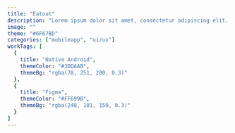 ```yaml
---
title: "Eatout"
description: "Lorem ipsum dolor sit amet, consectetur adipiscing elit. Et, venenatis sit urna, purus non egestas."
image: ""
theme: "#6F67BD"
categories: ["mobileapp", "ui/ux"]
workTags: [
  {
    title: "Native Android",
    themeColor: "#3DDAAB",
    themeBg: "rgba(78, 251, 200, 0.3)"
  },
  {
    title: "Figma",
    themeColor: "#FF699B",
    themeBg: "rgba(248, 101, 150, 0.3)"
  }
]
---
```

